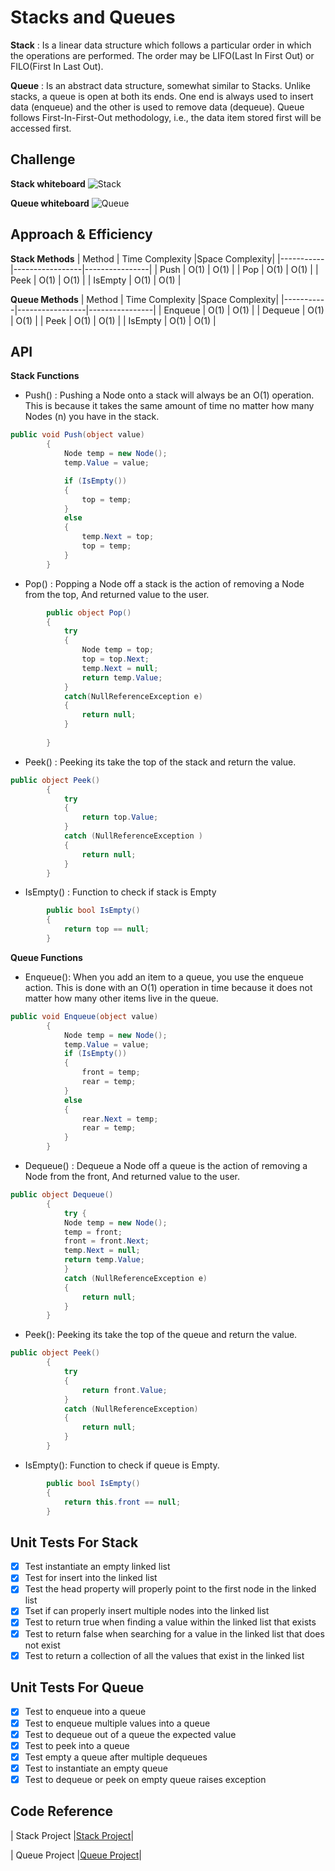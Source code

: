 # Stacks and Queues
<!-- Short summary or background information -->
**Stack** : Is a linear data structure which follows a particular order in which the operations are performed. The order may be LIFO(Last In First Out) or FILO(First In Last Out).

**Queue** : Is an abstract data structure, somewhat similar to Stacks. Unlike stacks, a queue is open at both its ends. One end is always used to insert data (enqueue) and the other is used to remove data (dequeue). Queue follows First-In-First-Out methodology, i.e., the data item stored first will be accessed first.

## Challenge
<!-- Description of the challenge -->
**Stack whiteboard**
![Stack](./img/Stack.jpg)

**Queue whiteboard**
![Queue](./img/Queue.jpg)
## Approach & Efficiency
<!-- What approach did you take? Why? What is the Big O space/time for this approach? -->
**Stack Methods**
| Method    | Time Complexity |Space Complexity|
|-----------|-----------------|----------------|
| Push      | O(1)            | O(1)           |
| Pop       | O(1)            | O(1)           |
| Peek      | O(1)            | O(1)           |
| IsEmpty   | O(1)            | O(1)           |

**Queue Methods**
| Method    | Time Complexity |Space Complexity|
|-----------|-----------------|----------------|
| Enqueue   | O(1)            | O(1)           |
| Dequeue   | O(1)            | O(1)           |
| Peek      | O(1)            | O(1)           |
| IsEmpty   | O(1)            | O(1)           |
## API
<!-- Description of each method publicly available to your Stack and Queue-->
**Stack Functions**
- Push() : Pushing a Node onto a stack will always be an O(1) operation. This is because it takes the same amount of time no matter how many Nodes (n) you have in the stack.

```C#
public void Push(object value)
        {
            Node temp = new Node();
            temp.Value = value;

            if (IsEmpty())
            {
                top = temp;
            }
            else
            {
                temp.Next = top;
                top = temp;
            }   
        }
```
- Pop() : Popping a Node off a stack is the action of removing a Node from the top, And returned value to the user.
```C#
        public object Pop()
        {
            try
            {
                Node temp = top;
                top = top.Next;
                temp.Next = null;
                return temp.Value;
            }
            catch(NullReferenceException e)
            {
                return null;
            }
            
        }
```

- Peek() : Peeking its take the top of the stack  and return the value.

```C#
public object Peek()
        {
            try
            {
                return top.Value;
            }
            catch (NullReferenceException )
            {
                return null;
            }
        }
```

- IsEmpty() : Function to check if stack is Empty

```C#
        public bool IsEmpty()
        {
            return top == null;
        }
```

**Queue Functions**

- Enqueue(): When you add an item to a queue, you use the enqueue action. This is done with an O(1) operation in time because it does not matter how many other items live in the queue.
```C#
public void Enqueue(object value)
        {
            Node temp = new Node();
            temp.Value = value;
            if (IsEmpty())
            {
                front = temp;
                rear = temp;
            }
            else
            {
                rear.Next = temp;
                rear = temp;
            }
        }
```
- Dequeue() : Dequeue a Node off a queue is the action of removing a Node from the front, And returned value to the user.

```C#
public object Dequeue()
        {
            try { 
            Node temp = new Node();
            temp = front;
            front = front.Next;
            temp.Next = null;
            return temp.Value;
            }
            catch (NullReferenceException e)
            {
                return null;
            }
        }
```

- Peek(): Peeking its take the top of the queue and return the value.
```C#
public object Peek()
        {
            try
            {
                return front.Value;
            }
            catch (NullReferenceException)
            {
                return null;
            }
        }
```

- IsEmpty(): Function to check if queue is Empty.

```C#
        public bool IsEmpty()
        {
            return this.front == null;
        }
```
## Unit Tests For Stack

- [x] Test instantiate an empty linked list
- [x] Test for insert into the linked list
- [x] Test the head property will properly point to the first node in the linked list
- [x] Tset if can properly insert multiple nodes into the linked list
- [x] Test to return true when finding a value within the linked list that exists
- [x] Test to return false when searching for a value in the linked list that does not exist
- [x] Test to return a collection of all the values that exist in the linked list

## Unit Tests For Queue

- [x] Test to enqueue into a queue
- [x] Test to enqueue multiple values into a queue
- [x] Test to dequeue out of a queue the expected value
- [x] Test to peek into a queue
- [x] Test empty a queue after multiple dequeues
- [x] Test to instantiate an empty queue
- [x] Test to dequeue or peek on empty queue raises exception

## Code Reference

| Stack Project |[Stack Project](./Stack-Queue/Stack-Queue/Stack.cs)|

| Queue Project |[Queue Project](./Stack-Queue/Stack-Queue/Queue.cs)|
